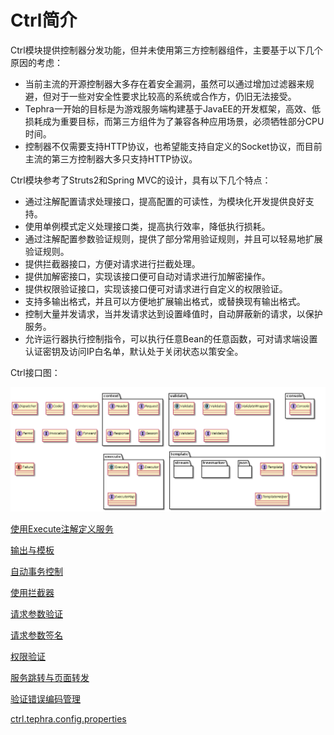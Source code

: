 # Ctrl简介
Ctrl模块提供控制器分发功能，但并未使用第三方控制器组件，主要基于以下几个原因的考虑：
- 当前主流的开源控制器大多存在着安全漏洞，虽然可以通过增加过滤器来规避，但对于一些对安全性要求比较高的系统或合作方，仍旧无法接受。
- Tephra一开始的目标是为游戏服务端构建基于JavaEE的开发框架，高效、低损耗成为重要目标，而第三方组件为了兼容各种应用场景，必须牺牲部分CPU时间。
- 控制器不仅需要支持HTTP协议，也希望能支持自定义的Socket协议，而目前主流的第三方控制器大多只支持HTTP协议。

Ctrl模块参考了Struts2和Spring MVC的设计，具有以下几个特点：

- 通过注解配置请求处理接口，提高配置的可读性，为模块化开发提供良好支持。
- 使用单例模式定义处理接口类，提高执行效率，降低执行损耗。
- 通过注解配置参数验证规则，提供了部分常用验证规则，并且可以轻易地扩展验证规则。
- 提供拦截器接口，方便对请求进行拦截处理。
- 提供加解密接口，实现该接口便可自动对请求进行加解密操作。
- 提供权限验证接口，实现该接口便可对请求进行自定义的权限验证。
- 支持多输出格式，并且可以方便地扩展输出格式，或替换现有输出格式。
- 控制大量并发请求，当并发请求达到设置峰值时，自动屏蔽新的请求，以保护服务。
- 允许运行器执行控制指令，可以执行任意Bean的任意函数，可对请求端设置认证密钥及访问IP白名单，默认处于关闭状态以策安全。

Ctrl接口图：

![Ctrl接口图](../doc/uml/ctrl/interface.png "Ctrl接口图")

[使用Execute注解定义服务](doc/execute.md "使用Execute注解定义服务")

[输出与模板](doc/template.md "输出与模板")

[自动事务控制](doc/transaction.md "自动事务控制")

[使用拦截器](doc/interceptor.md "使用拦截器")

[请求参数验证](doc/validate.md "请求参数验证")

[请求参数签名](doc/sign.md "请求参数签名")

[权限验证](doc/permit.md "权限验证")

[服务跳转与页面转发](doc/forward.md "服务跳转与页面转发")

[验证错误编码管理](doc/failure-code.md "验证错误编码管理")

[ctrl.tephra.config.properties](doc/config.md "ctrl.tephra.config.properties")
